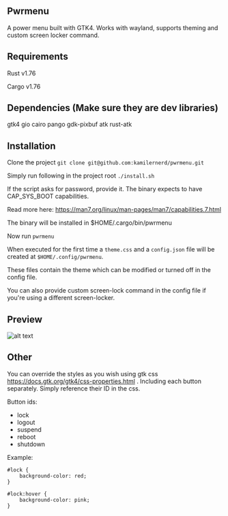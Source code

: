 ## Pwrmenu
A power menu built with GTK4. Works with wayland, supports theming and custom screen locker command.

## Requirements
Rust v1.76

Cargo v1.76

## Dependencies (Make sure they are dev libraries)
gtk4
gio
cairo
pango
gdk-pixbuf
atk
rust-atk

## Installation
Clone the project
```git clone git@github.com:kamilernerd/pwrmenu.git```

Simply run following in the project root
```./install.sh```

If the script asks for password, provide it. The binary expects to have
CAP_SYS_BOOT capabilities.

Read more here: https://man7.org/linux/man-pages/man7/capabilities.7.html

The binary will be installed in $HOME/.cargo/bin/pwrmenu

Now run ```pwrmenu```

When executed for the first time a ```theme.css``` and a ```config.json``` file will be created at ```$HOME/.config/pwrmenu```.

These files contain the theme which can be modified or turned off in the config file.

You can also provide custom screen-lock command in the config file if you're using a different screen-locker.

## Preview
![alt text](https://github.com/kamilernerd/pwrmenu/blob/master/Screenshot%20from%202024-06-10%2000-09-09.png?raw=true)

## Other
You can override the styles as you wish using gtk css https://docs.gtk.org/gtk4/css-properties.html .
Including each button separately. Simply reference their ID in the css.

Button ids:
  - lock
  - logout
  - suspend
  - reboot
  - shutdown

Example:
```
#lock {
    background-color: red;
}

#lock:hover {
    background-color: pink;
}
```
